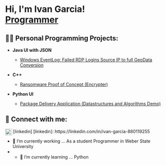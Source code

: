<h1>Hi, I'm Ivan Garcia! <br/><a href="https://github.com/Ivangarcia389">Programmer</a>
<h2>👨‍💻 Personal Programming Projects:</h2>


- <b>Java UI with JSON</b>
  - [Windows EventLog: Failed RDP Logins Source IP to full GeoData Conversion](https://github.com/joshmadakor1/Sentinel-Lab)
 
- <b>C++</b>
  - [Ransomware Proof of Concept (Encrypter)](https://github.com/joshmadakor1/EncrypterPOC)
  
- <b>Python UI</b>
  - [Package Delivery Application (Datastructures and Algorithms Demo)](https://github.com/joshmadakor1/Package-Delivery-Pathfinding-Algorithm)

<h2> 🤳 Connect with me:</h2>
<img align="left" alt="JoshMadakor | LinkedIn" width="22px" src="https://cdn.jsdelivr.net/npm/simple-icons@v3/icons/linkedin.svg" />[linkedin]
[linkedin]: https://linkedin.com/in/ivan-garcia-880119255

- 🔭 I’m currently working ... As a student Programmer in Weber State University
- - 🌱 I’m currently learning ... Python

<!---
Ivangarcia389/Ivangarcia389 is a ✨ special ✨ repository because its `README.md` (this file) appears on your GitHub profile.
You can click the Preview link to take a look at your changes.
--->
